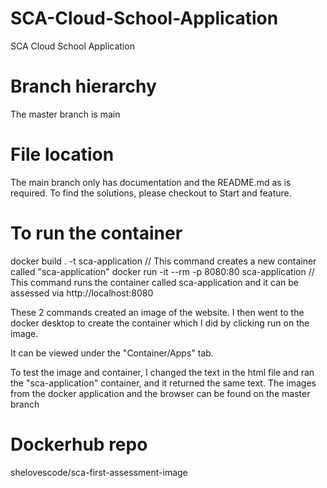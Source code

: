 # SCA-Cloud-School-Application
SCA Cloud School Application

# Branch hierarchy
The master branch is main

# File location
The main branch only has documentation and the README.md as is required. To find the solutions, please checkout to Start and feature.

# To run the container
docker build . -t sca-application // This command creates a new container called "sca-application"
docker run -it --rm -p 8080:80 sca-application // This command runs the container called sca-application and it can be assessed via http://localhost:8080 

These 2 commands created an image of the website. I then went to the docker desktop to create the container which I did by clicking run on the image.

It can be viewed under the "Container/Apps" tab.

To test the image and container, I changed the text in the html file and ran the "sca-application" container, and it returned the same text. The images from the docker application and the browser can be found on the master branch

# Dockerhub repo
shelovescode/sca-first-assessment-image
